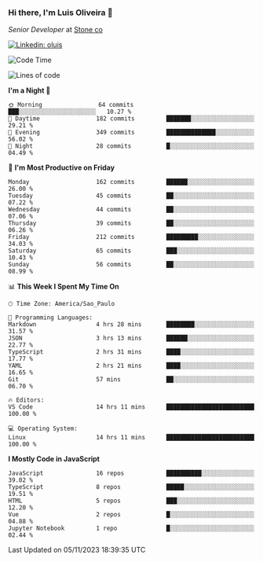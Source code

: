 ### Hi there, I'm Luis Oliveira 👋
*Senior Developer* at [Stone co](https://www.stone.com.br)  

[![Linkedin: oluis](https://img.shields.io/badge/-ooluis-blue?style=flat-square&logo=Linkedin&logoColor=white&link=https://www.linkedin.com/in/ooluis)](https://www.linkedin.com/in/ooluis/)

<!--START_SECTION:waka-->
![Code Time](http://img.shields.io/badge/Code%20Time-3%2C534%20hrs%2020%20mins-blue)

![Lines of code](https://img.shields.io/badge/From%20Hello%20World%20I%27ve%20Written-355.2%20thousand%20lines%20of%20code-blue)

**I'm a Night 🦉** 

```text
🌞 Morning                64 commits          ███░░░░░░░░░░░░░░░░░░░░░░   10.27 % 
🌆 Daytime                182 commits         ███████░░░░░░░░░░░░░░░░░░   29.21 % 
🌃 Evening                349 commits         ██████████████░░░░░░░░░░░   56.02 % 
🌙 Night                  28 commits          █░░░░░░░░░░░░░░░░░░░░░░░░   04.49 % 
```
📅 **I'm Most Productive on Friday** 

```text
Monday                   162 commits         ██████░░░░░░░░░░░░░░░░░░░   26.00 % 
Tuesday                  45 commits          ██░░░░░░░░░░░░░░░░░░░░░░░   07.22 % 
Wednesday                44 commits          ██░░░░░░░░░░░░░░░░░░░░░░░   07.06 % 
Thursday                 39 commits          ██░░░░░░░░░░░░░░░░░░░░░░░   06.26 % 
Friday                   212 commits         █████████░░░░░░░░░░░░░░░░   34.03 % 
Saturday                 65 commits          ███░░░░░░░░░░░░░░░░░░░░░░   10.43 % 
Sunday                   56 commits          ██░░░░░░░░░░░░░░░░░░░░░░░   08.99 % 
```


📊 **This Week I Spent My Time On** 

```text
🕑︎ Time Zone: America/Sao_Paulo

💬 Programming Languages: 
Markdown                 4 hrs 28 mins       ████████░░░░░░░░░░░░░░░░░   31.57 % 
JSON                     3 hrs 13 mins       ██████░░░░░░░░░░░░░░░░░░░   22.77 % 
TypeScript               2 hrs 31 mins       ████░░░░░░░░░░░░░░░░░░░░░   17.77 % 
YAML                     2 hrs 21 mins       ████░░░░░░░░░░░░░░░░░░░░░   16.65 % 
Git                      57 mins             ██░░░░░░░░░░░░░░░░░░░░░░░   06.70 % 

🔥 Editors: 
VS Code                  14 hrs 11 mins      █████████████████████████   100.00 % 

💻 Operating System: 
Linux                    14 hrs 11 mins      █████████████████████████   100.00 % 
```

**I Mostly Code in JavaScript** 

```text
JavaScript               16 repos            ██████████░░░░░░░░░░░░░░░   39.02 % 
TypeScript               8 repos             █████░░░░░░░░░░░░░░░░░░░░   19.51 % 
HTML                     5 repos             ███░░░░░░░░░░░░░░░░░░░░░░   12.20 % 
Vue                      2 repos             █░░░░░░░░░░░░░░░░░░░░░░░░   04.88 % 
Jupyter Notebook         1 repo              █░░░░░░░░░░░░░░░░░░░░░░░░   02.44 % 
```




 Last Updated on 05/11/2023 18:39:35 UTC
<!--END_SECTION:waka-->
